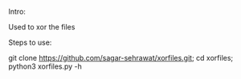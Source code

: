 Intro:

Used to xor the files


Steps to use:

git clone https://github.com/sagar-sehrawat/xorfiles.git;
cd xorfiles;
python3 xorfiles.py -h


